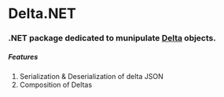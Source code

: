 # Delta.NET

### .NET package dedicated to munipulate [Delta](https://github.com/quilljs/delta) objects.


##### Features
1. Serialization & Deserialization of delta JSON
2. Composition of Deltas
